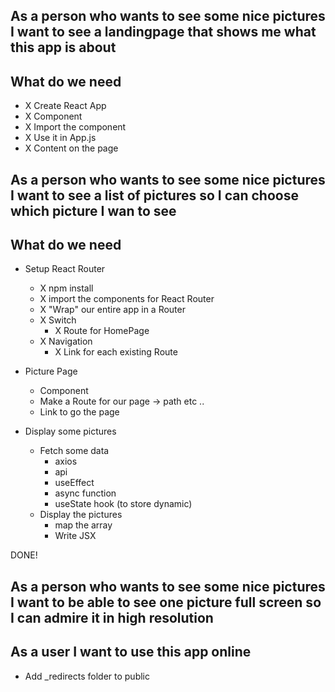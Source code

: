 ## As a person who wants to see some nice pictures I want to see a landingpage that shows me what this app is about

## What do we need

- X Create React App
- X Component
- X Import the component
- X Use it in App.js
- X Content on the page

## As a person who wants to see some nice pictures I want to see a list of pictures so I can choose which picture I wan to see

## What do we need

- Setup React Router

  - X npm install
  - X import the components for React Router
  - X "Wrap" our entire app in a Router
  - X Switch
    - X Route for HomePage
  - X Navigation
    - X Link for each existing Route

- Picture Page

  - Component
  - Make a Route for our page -> path etc ..
  - Link to go the page

- Display some pictures
  - Fetch some data
    - axios
    - api
    - useEffect
    - async function
    - useState hook (to store dynamic)
  - Display the pictures
    - map the array
    - Write JSX

DONE!

## As a person who wants to see some nice pictures I want to be able to see one picture full screen so I can admire it in high resolution

## As a user I want to use this app online

- Add \_redirects folder to public
